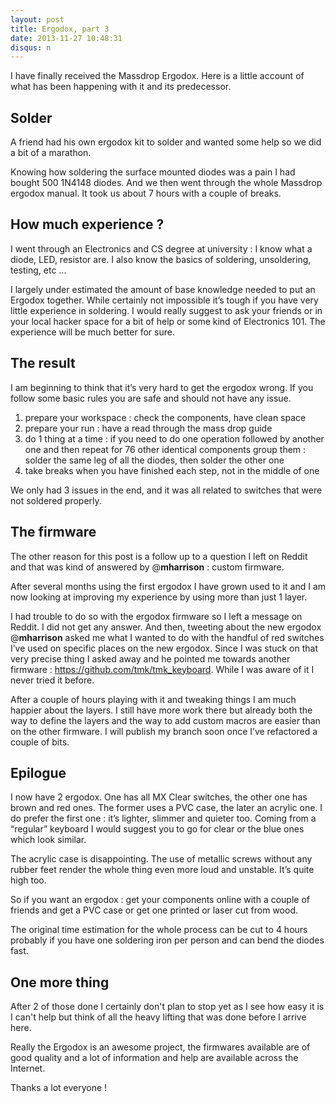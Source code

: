 ```yaml
---
layout: post
title: Ergodox, part 3
date: 2013-11-27 10:48:31
disqus: n
---
```


I have finally received the Massdrop Ergodox. Here is a little account of what has been happening with it and its predecessor.

## Solder

A friend had his own ergodox kit to solder and wanted some help so we did a bit of a marathon.

Knowing how soldering the surface mounted diodes was a pain I had bought 500 1N4148 diodes. And we then went through the whole Massdrop ergodox manual. It took us about 7 hours with a couple of breaks.

## How much experience ?

I went through an Electronics and CS degree at university : I know what a diode, LED, resistor are. I also know the basics of soldering, unsoldering, testing, etc ...

I largely under estimated the amount of base knowledge needed to put an Ergodox together. While certainly not impossible it’s tough if you have very little experience in soldering. I would really suggest to ask your friends or in your local hacker space for a bit of help or some kind of Electronics 101. The experience will be much better for sure.

## The result

I am beginning to think that it’s very hard to get the ergodox wrong. If you follow some basic rules you are safe and should not have any issue.

1. prepare your workspace : check the components, have clean space
2. prepare your run : have a read through the mass drop guide
3. do 1 thing at a time : if you need to do one operation followed by another one and then repeat for 76 other identical components group them : solder the same leg of all the diodes, then solder the other one
4. take breaks when you have finished each step, not in the middle of one

We only had 3 issues in the end, and it was all related to switches that were not soldered properly.

## The firmware

The other reason for this post is a follow up to a question I left on Reddit and that was kind of answered by @__mharrison__ : custom firmware.

After several months using the first ergodox I have grown used to it and I am now looking at improving my experience by using more than just 1 layer.

I had trouble to do so with the ergodox firmware so I left a message on Reddit. I did not get any answer. And then, tweeting about the new ergodox @__mharrison__ asked me what I wanted to do with the handful of red switches I’ve used on specific places on the new ergodox.
Since I was stuck on that very precise thing I asked away and he pointed me towards another firmware : https://github.com/tmk/tmk_keyboard. While I was aware of it I never tried it before.

After a couple of hours playing with it and tweaking things I am much happier about the layers. I still have more work there but already both the way to define the layers and the way to add custom macros are easier than on the other firmware.
I will publish my branch soon once I’ve refactored a couple of bits.

## Epilogue

I now have 2 ergodox. One has all MX Clear switches, the other one has brown and red ones. The former uses a PVC case, the later an acrylic one.
I do prefer the first one : it’s lighter, slimmer and quieter too. Coming from a “regular” keyboard I would suggest you to go for clear or the blue ones which look similar.

The acrylic case is disappointing. The use of metallic screws without any rubber feet render the whole thing even more loud and unstable. It’s quite high too.

So if you want an ergodox : get your components online with a couple of friends and get a PVC case or get one printed or laser cut from wood.

The original time estimation for the whole process can be cut to 4 hours probably if you have  one soldering iron per person and can bend the diodes fast.

## One more thing

After 2 of those done I certainly don't plan to stop yet as I see how easy it is I can't help but think of all the heavy lifting that was done before I arrive here.

Really the Ergodox is an awesome project, the firmwares available are of good quality and a lot of information and help are available across the Internet.

Thanks a lot everyone !
